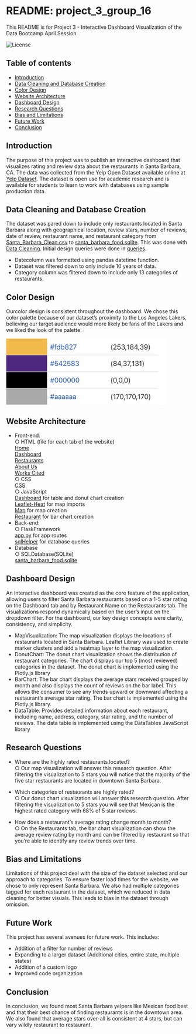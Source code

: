 # README: project_3_group_16

This README is for Project 3 - Interactive Dashboard Visualization of the Data Bootcamp April Session.

![License](https://github.com/busen1022/project_3_group_16/blob/main/LICENSE)

## Table of contents

* [Introduction](#introduction)
* [Data Cleaning and Database Creation](#data-cleaning-and-database-creation)
* [Color Design](#color-design)
* [Website Architecture](#website-architecture)
* [Dashboard Design](#dashboard-design)
* [Research Questions](#research-questions)
* [Bias and Limitations](#bias-and-limitations)
* [Future Work](#future-work)
* [Conclusion](#conclusion)


## Introduction

The purpose of this project was to publish an interactive dashboard that visualizes rating and review data about the restaurants in Santa Barbara, CA. The data was collected from the Yelp Open Dataset available online at [Yelp Dataset](https://www.yelp.com/dataset). The dataset is open use for academic research and is available for students to learn to work with databases using sample production data.

##  Data Cleaning and Database Creation

The dataset was pared down to include only restaurants located in Santa Barbara along with geographical location, review stars, number of reviews, date of review, restaurant name, and restaurant category from [Santa_Barbara_Clean.csv](https://github.com/busen1022/project_3_group_16/blob/main/Resources/Santa_Barbara_Clean.csv) to [santa_barbara_food.sqlite](https://github.com/busen1022/project_3_group_16/blob/main/Resources/santa_barbara_food.sqlite). This was done with [Data Cleaning](https://github.com/busen1022/project_3_group_16/blob/main/Data_Cleaning.ipynb). Initial design queries were done in [queries](https://github.com/busen1022/project_3_group_16/blob/main/queries.ipynb).

* Datecolumn was formatted using pandas datetime function.  
* Dataset was filtered down to only include 10 years of data.  
* Category column was filtered down to include only 13 categories of restaurants.  

## Color Design

Ourcolor design is consistent throughout the dashboard. We chose this color palette because of our dataset’s proximity to the Los Angeles Lakers, believing our target audience would more likely be fans of the Lakers and we liked the look of the palette.

![Color Palette](image.png)

## Website Architecture

* Front-end:  
   ○ HTML (file for each tab of the website)  
   [Home](https://github.com/busen1022/project_3_group_16/blob/main/app/templates/home.html)  
   [Dashboard](https://github.com/busen1022/project_3_group_16/blob/main/app/templates/dashboard.html)  
   [Restaurants](https://github.com/busen1022/project_3_group_16/blob/main/app/templates/restaurant.html)  
   [About Us](https://github.com/busen1022/project_3_group_16/blob/main/app/templates/about_us.html)  
   [Works Cited](https://github.com/busen1022/project_3_group_16/blob/main/app/templates/works_cited.html)  
   ○ CSS  
   [CSS](https://github.com/busen1022/project_3_group_16/blob/main/app/static/static.css)  
   ○ JavaScript  
   [Dashboard](https://github.com/busen1022/project_3_group_16/blob/main/app/static/js/dashboard.js) for table and donut chart creation  
   [Leaflet-Heat](https://github.com/busen1022/project_3_group_16/blob/main/app/static/js/leaflet-heat.js) for map imports  
   [Map](https://github.com/busen1022/project_3_group_16/blob/main/app/static/js/map.js) for map creation  
   [Restaurant](https://github.com/busen1022/project_3_group_16/blob/main/app/static/js/restaurant.js) for bar chart creation  
* Back-end:  
   ○ FlaskFramework  
   [app.py](https://github.com/busen1022/project_3_group_16/blob/main/app/app.py) for app routes  
   [sqlHelper](https://github.com/busen1022/project_3_group_16/blob/main/app/sqlHelper.py) for database queries  
* Database  
   ○ SQLDatabase(SQLite)  
   [santa_barbara_food.sqlite](https://github.com/busen1022/project_3_group_16/blob/main/app/santa_barbara_food.sqlite)  

##  Dashboard Design

 An interactive dashboard was created as the core feature of the application, allowing users to filter Santa Barbara restaurants based on a 1-5 star rating on the Dashboard tab and by Restaurant Name on the Restaurants tab. The visualizations respond dynamically based on the user’s input on the dropdown filter. For the dashboard, our key design concepts were clarity, consistency, and simplicity.

* MapVisualization: The map visualization displays the locations of restaurants located in Santa Barbara. Leaflet Library was used to create marker clusters and add a heatmap layer to the map visualization.  
* DonutChart: The donut chart visualization shows the distribution of restaurant categories. The chart displays our top 5 (most reviewed) categories in the dataset. The donut chart is implemented using the 
   Plotly.js library  
* BarChart: The bar chart displays the average stars received grouped by month and also displays the count of reviews on the bar label. This allows the consumer to see any trends upward or downward affecting a      
   restaurant’s average star rating. The bar chart is implemented using the Plotly.js library.  
* DataTable: Provides detailed information about each restaurant, including name, address, category, star rating, and the number of reviews. The data table is implemented using the DataTables JavaScript library  

## Research Questions

* Where are the highly rated restaurants located?  
   ○ Our map visualization will answer this research question. After filtering the visualization to 5 stars you will notice that the majority of the five star restaurants are located in downtown Santa Barbara.

* Which categories of restaurants are highly rated?  
   ○ Our donut chart visualization will answer this research question. After filtering the visualization to 5 stars you will see that Mexican is the highest rated category with 68% of 5 star reviews.

* How does a restaurant’s average rating change month to month?  
   ○ On the Restaurants tab, the bar chart visualization can show the average review rating by month and can be filtered by restaurant so that you’re able to identify any review trends over time.

## Bias and Limitations

Limitations of this project deal with the size of the dataset selected and our approach to categories. To ensure faster load times for the website, we chose to only represent Santa Barbara. We also had multiple categories tagged for each restaurant in the dataset, which we reduced in data cleaning for better visuals. This leads to bias in the dataset through omission.

## Future Work

This project has several avenues for future work. This includes:  
* Addition of a filter for number of reviews  
* Expanding to a larger dataset (Additional cities, entire state, multiple states)  
* Addition of a custom logo  
* Improved code organization  

## Conclusion

In conclusion, we found most Santa Barbara yelpers like Mexican food best and that their best chance of finding restaurants is in the downtown area. We also found that average stars over-all is consistent at 4 stars, but can vary wildly restaurant to restaurant.